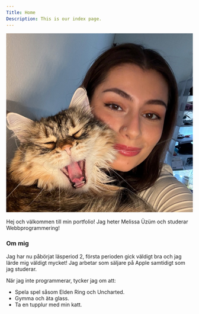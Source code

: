 ```yaml
---
Title: Home
Description: This is our index page.
---
```


<div class="image-container">
    <img src="assets/img/me.jpg" alt="Bild på mig">
</div>

Hej och välkommen till min portfolio! Jag heter Melissa Üzüm och studerar Webbprogrammering!


### Om mig

Jag har nu påbörjat läsperiod 2, första perioden gick väldigt bra och jag lärde mig väldigt mycket! Jag arbetar som säljare på Apple samtidigt som jag studerar.

När jag inte programmerar, tycker jag om att:

- Spela spel såsom Elden Ring och Uncharted.
- Gymma och äta glass.
- Ta en tupplur med min katt.
